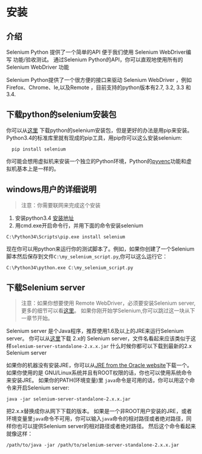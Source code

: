 # 安装
## 介绍
Selenium Python 提供了一个简单的API 便于我们使用 Selenium WebDriver编写 功能/验收测试。
通过Selenium Python的API，你可以直观地使用所有的 Selenium WebDriver 功能

Selenium Python提供了一个很方便的接口来驱动 Selenium WebDriver ，例如 Firefox、Chrome、Ie,以及Remote
，目前支持的python版本有2.7, 3.2, 3.3 和 3.4.

## 下载python的selenium安装包
你可以从[这里](http://pypi.python.org/pypi/selenium) 下载python的selenium安装包，但是更好的办法是用pip来安装。
Python3.4的标准库里就有现成的pip工具，用pip你可以这么安装selenium:
```shell
  pip install selenium
```
你可能会想用虚拟机来安装一个独立的Python环境，Python的[pyvenc](http://docs.python.org/3.4/using/scripts.html#scripts-pyvenv)功能和虚拟机基本上是一样的。

## windows用户的详细说明
>注意：你需要联网来完成这个安装

1. 安装python3.4 [安装地址](http://www.python.org/download)
2. 用cmd.exe开启命令行，并用下面的命令安装selenium
```shell
C:\Python34\Scripts\pip.exe install selenium
```
现在你可以用python来运行你的测试脚本了。例如，如果你创建了一个Selenium脚本然后保存到文件`C:\my_selenium_script.py`,你可以这么运行它：
```shell
C:\Python34\python.exe C:\my_selenium_script.py
```
## 下载Selenium server
>注意：如果你想要使用 Remote WebDriver，必须要安装Selenium server,更多的细节可以看[这里](http://selenium-python.readthedocs.org/getting-started.html#selenium-remote-webdriver)。
>如果你刚开始学Selenium,你可以跳过这一块从下一章节开始。

Selenium server 是个Java程序，推荐使用1.6及以上的JRE来运行Selenium server。
你可以从[这里](http://seleniumhq.org/download/)下载 2.x的 Selenium server，文件名看起来应该类似于这样`selenium-server-standalone-2.x.x.jar`
什么时候你都可以下载到最新的2.x Selenium server

如果你的机器没有安装JRE，你可以从[JRE from the Oracle website](http://www.oracle.com/technetwork/java/javase/downloads/index.html)下载一个。如果你使用的是  GNU/Linux系统并且有ROOT权限的话，你也可以使用系统命令来安装JRE。
如果你的PATH(环境变量)里 `java`命令是可用的话，你可以用这个命令来开启Selenium server:
```shell
java -jar selenium-server-standalone-2.x.x.jar
```
把2.x.x替换成你从网下下载的版本。
如果是一个非ROOT用户安装的JRE，或者环境变量里`java`命令不可用，你可以输入`java`命令的相对路径或者绝对路径，同样你也可以提供Selenium server的相对路径或者绝对路径。
然后这个命令看起来就像这样：
```shell
/path/to/java -jar /path/to/selenium-server-standalone-2.x.x.jar
```
